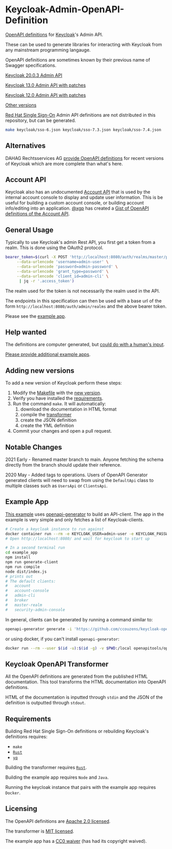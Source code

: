 # Keycloak-Admin-OpenAPI-Definition

[OpenAPI definitions](https://github.com/OAI/OpenAPI-Specification) for
[Keycloak](https://www.keycloak.org/)'s Admin API.

These can be used to generate libraries for interacting with Keycloak from any
mainstream programming langauge.

OpenAPI definitions are sometimes known by their previous name of Swagger
specifications.

[Keycloak 20.0.3 Admin API](./keycloak/20.0.3.json)

[Keycloak 13.0 Admin API with patches](./keycloak/13.0-patched.json)

[Keycloak 12.0 Admin API with patches](./keycloak/12.0-patched.json)

[Other versions](./keycloak/)

[Red Hat Single Sign-On](https://access.redhat.com/products/red-hat-single-sign-on)
Admin API definitions are not distributed in this repository, but can be
generated.

```bash
make keycloak/sso-6.json keycloak/sso-7.3.json keycloak/sso-7.4.json
```

## Alternatives

DAHAG Rechtsservices AG
[provide OpenAPI definitions](https://github.com/dahag-ag/keycloak-openapi) for
recent versions of Keycloak which are more complete than what's here.

## Account API

Keycloak also has an undocumented [Account API](https://github.com/keycloak/keycloak/blob/main/services/src/main/java/org/keycloak/services/resources/account/AccountRestService.java) that is used by the internal account console to display and update user information. This is be useful for building a custom account console, or building account info/editing into an application. [@xgp](https://github.com/xgp) has created a [Gist of OpenAPI definitions of the Account API](https://gist.github.com/xgp/2d77cbebc6164160faae6aa77d127a57).

## General Usage

Typically to use Keycloak's admin Rest API, you first get a token from a realm.
This is done using the OAuth2 protocol.

```bash
bearer_token=$(curl -X POST 'http://localhost:8080/auth/realms/master/protocol/openid-connect/token' \
     --data-urlencode 'username=admin-user' \
     --data-urlencode 'password=admin-password' \
     --data-urlencode 'grant_type=password' \
     --data-urlencode 'client_id=admin-cli' \
      | jq -r '.access_token')
```

The realm used for the token is not necessarily the realm used in the API.

The endpoints in this specification can then be used with a base url of the form
`http://localhost:8080/auth/admin/realms` and the above bearer token.

Please see the [example app](example_app/src/index.ts).

## Help wanted

The definitions are computer generated, but
[could do with a human's input](https://github.com/ccouzens/keycloak-openapi/issues/10).

[Please provide additional example apps](https://github.com/ccouzens/keycloak-openapi/issues/14).

## Adding new versions

To add a new version of Keycloak perform these steps:

1. Modify the [Makefile](./Makefile) with the
   [new version](https://github.com/ccouzens/keycloak-openapi/commit/6f717533b13cd07bae3c4aa1f55907fb40338540#diff-76ed074a9305c04054cdebb9e9aad2d818052b07091de1f20cad0bbac34ffb52).
2. Verify you have installed the [requirements](#requirements).
3. Run the command `make`. It will automatically:
   1. download the documentation in HTML format
   2. compile the [transformer](#keycloak-openapi-transformer)
   3. create the JSON definition
   4. create the YML definition
4. Commit your changes and open a pull request.

## Notable Changes

2021 Early - Renamed master branch to main. Anyone fetching the schema directly
from the branch should update their reference.

2020 May - Added tags to operations. Users of OpenAPI Generator generated
clients will need to swap from using the `DefaultApi` class to multiple classes
such as `UsersApi` or `ClientsApi`.

## Example App

[This example](./example_app/) uses
[openapi-generator](https://github.com/OpenAPITools/openapi-generator) to build
an API-client. The app in the example is very simple and only fetches a list of
Keycloak-clients.

```bash
# Create a keycloak instance to run against
docker container run --rm -e KEYCLOAK_USER=admin-user -e KEYCLOAK_PASSWORD=admin-password -p 8080:8080 docker.io/jboss/keycloak:13.0.0
# Open http://localhost:8080/ and wait for keycloak to start up

# In a second terminal run
cd example_app
npm install
npm run generate-client
npm run compile
node dist/index.js
# prints out
# The default clients:
#   account
#   account-console
#   admin-cli
#   broker
#   master-realm
#   security-admin-console
```

In general, clients can be generated by running a command similar to:

```bash
openapi-generator generate -i 'https://github.com/ccouzens/keycloak-openapi/raw/main/keycloak/20.0.3.json' -g 'typescript-axios' -o 'src/keycloak-client'
```

or using docker, if you can't install `openapi-generator`:

```bash
docker run --rm --user $(id -u):$(id -g) -v $PWD:/local openapitools/openapi-generator-cli generate -i 'https://github.com/ccouzens/keycloak-openapi/raw/main/keycloak/20.0.3.json' -g typescript-axios -o /local/src/keycloak-client
```
## Keycloak OpenAPI Transformer

All the OpenAPI definitions are generated from the published HTML documentation.
This tool transforms the HTML documentation into OpenAPI definitions.

HTML of the documentation is inputted through `stdin` and the JSON of the
definition is outputted through `stdout`.

## Requirements

Building Red Hat Single Sign-On definitions or rebuilding Keycloak's definitions
requires:

- `make`
- [`Rust`](https://www.rust-lang.org/tools/install)
- [`yq`](https://github.com/mikefarah/yq/)

Building the transformer requires
[`Rust`](https://www.rust-lang.org/tools/install).

Building the example app requires `Node` and `Java`.

Running the keycloak instance that pairs with the example app requires `Docker`.

## Licensing

The OpenAPI definitions are [Apache 2.0 licensed](./keycloak/LICENSE.txt).

The transformer is [MIT licensed](keycloak-openapi-transformer/LICENSE).

The example app has a [CC0 waiver](example_app/WAIVER) (has had its copyright
waived).
